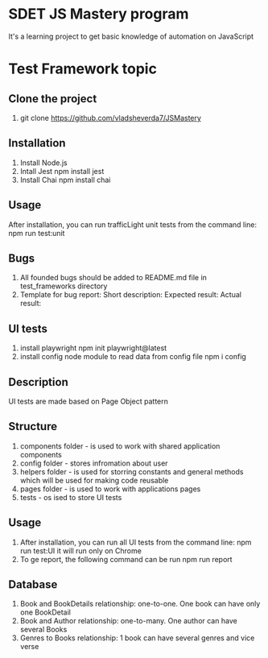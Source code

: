 # SDET JS Mastery program

It's a learning project to get basic knowledge of automation on JavaScript

# Test Framework topic

## Clone the project

1. git clone https://github.com/vladsheverda7/JSMastery

## Installation

1. Install Node.js
2. Intall Jest
   npm install jest
3. Install Chai
   npm install chai

## Usage

After installation, you can run trafficLight unit tests from the command line:
npm run test:unit

## Bugs

1. All founded bugs should be added to README.md file in test_frameworks directory
2. Template for bug report:
   Short description:
   Expected result:
   Actual result:

## UI tests

1. install playwright
   npm init playwright@latest
2. install config node module to read data from config file
   npm i config

## Description

UI tests are made based on Page Object pattern

## Structure

1. components folder - is used to work with shared application components
2. config folder - stores infromation about user
3. helpers folder - is used for storring constants and general methods which will be used for making code reusable
4. pages folder - is used to work with applications pages
5. tests - os ised to store UI tests

## Usage

1. After installation, you can run all UI tests from the command line:
   npm run test:UI
   it will run only on Chrome
2. To ge report, the following command can be run
   npm run report

## Database

1. Book and BookDetails relationship: one-to-one. One book can have only one BookDetail
2. Book and Author relationship: one-to-many. One author can have several Books
3. Genres to Books relationship: 1 book can have several genres and vice verse
